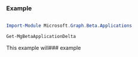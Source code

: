 ### Example

```powershell

Import-Module Microsoft.Graph.Beta.Applications

Get-MgBetaApplicationDelta

```
This example will### example

